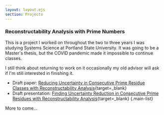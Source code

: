 ```yaml
---
layout: layout.ejs
section: Projects
---
```

### Reconstructability Analysis with Prime Numbers

This is a project I worked on throughout the two to three years I was studying Systems Science at Portland State University. It was going to be a Master's thesis, but the COVID pandemic made it impossible to continue classes.

I still think about returning to work on it occasionally my old advisor will ask if I'm still interested in finishing it.

- Draft paper: [Reducing Uncertainty in Consecutive Prime Residue Classes with Reconstructability Analysis](/files/ra-prime-uncertainty.pdf){target=_blank}
- Draft presentation: [Finding Uncertainty Reduction in Consecutive Prime Residues with Reconstructability Analysis](/files/Finding-Uncertainty-Reduction-In-Consecutive-Prime-Residues.pdf){target=_blank}
{.main-list}

More to come&mldr;